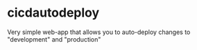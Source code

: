 # cicdautodeploy
Very simple web-app that allows you to auto-deploy changes to "development" and "production" 
